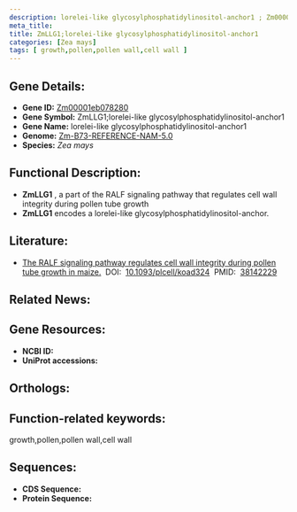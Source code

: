 ```yaml
---
description: lorelei-like glycosylphosphatidylinositol-anchor1 ; Zm00001eb078280 ; Zea mays
meta_title:
title: ZmLLG1;lorelei-like glycosylphosphatidylinositol-anchor1
categories: [Zea mays]
tags: [ growth,pollen,pollen wall,cell wall ]
---
```


## Gene Details:
- **Gene ID:**	[Zm00001eb078280]()
- **Gene Symbol:** ZmLLG1;lorelei-like glycosylphosphatidylinositol-anchor1
- **Gene Name:** lorelei-like glycosylphosphatidylinositol-anchor1
- **Genome:** [Zm-B73-REFERENCE-NAM-5.0]()
- **Species:** *Zea mays*

## Functional Description:
   - **ZmLLG1** , a part of the RALF signaling pathway that regulates cell wall integrity during pollen tube growth
   - **ZmLLG1** encodes a lorelei-like glycosylphosphatidylinositol-anchor.

## Literature:
   - [The RALF signaling pathway regulates cell wall integrity during pollen tube growth in maize.]( https://academic.oup.com/plcell/advance-article/doi/10.1093/plcell/koad324/7492839?login=true)&nbsp;&nbsp;DOI:&nbsp;&nbsp;[10.1093/plcell/koad324](https://academic.oup.com/plcell/advance-article/doi/10.1093/plcell/koad324/7492839?login=true)&nbsp;&nbsp;PMID:&nbsp;&nbsp;[38142229](https://pubmed.ncbi.nlm.nih.gov/38142229/)

## Related News:

## Gene Resources:
- **NCBI ID:** [](https://www.ncbi.nlm.nih.gov/gene/?term=)
- **UniProt accessions:** [](https://www.uniprot.org/uniprotkb//entry)

## Orthologs:

## Function-related keywords:
growth,pollen,pollen wall,cell wall

## Sequences:
- **CDS Sequence:**
- **Protein Sequence:**
